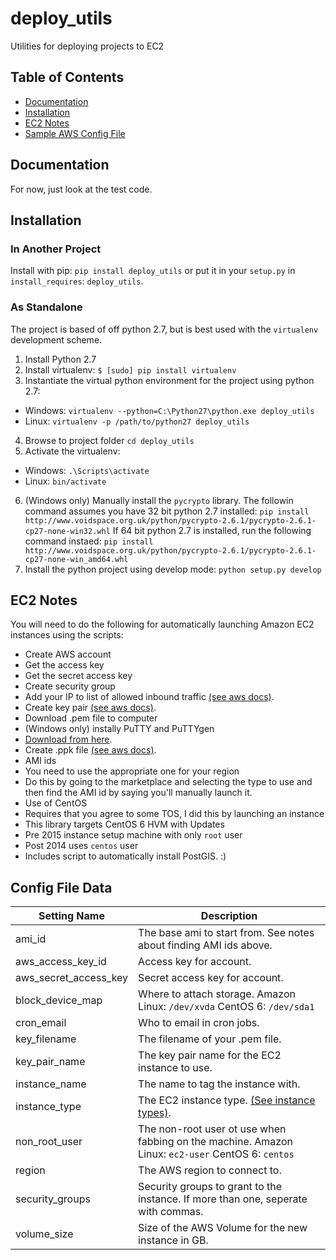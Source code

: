 # deploy_utils
Utilities for deploying projects to EC2

## Table of Contents

* [Documentation](#documentation)
* [Installation](#installation)
* [EC2 Notes](#ec2-notes)
* [Sample AWS Config File](#config-file-data)


## Documentation

For now, just look at the test code.

## Installation 

### In Another Project

Install with pip: `pip install deploy_utils` or put it in your `setup.py` in `install_requires`: `deploy_utils`.

### As Standalone

The project is based of off python 2.7, but is best used with the `virtualenv` development scheme.

1. Install Python 2.7
2. Install virtualenv: `$ [sudo] pip install virtualenv`
3. Instantiate the virtual python environment for the project using python 2.7: 
  - Windows: `virtualenv --python=C:\Python27\python.exe deploy_utils`
  - Linux: `virtualenv -p /path/to/python27 deploy_utils`
4. Browse to project folder `cd deploy_utils`
5. Activate the virtualenv: 
  - Windows: `.\Scripts\activate`
  - Linux: `bin/activate`
6. (Windows only) Manually install the `pycrypto` library.  The followin command assumes you have 32 bit python 2.7 installed: `pip install http://www.voidspace.org.uk/python/pycrypto-2.6.1/pycrypto-2.6.1-cp27-none-win32.whl`  If 64 bit python 2.7 is installed, run the following command instaed:  `pip install http://www.voidspace.org.uk/python/pycrypto-2.6.1/pycrypto-2.6.1-cp27-none-win_amd64.whl`
7. Install the python project using develop mode: `python setup.py develop`

## EC2 Notes

You will need to do the following for automatically launching Amazon EC2 instances using the scripts:

- Create AWS account
 - Get the access key
 - Get the secret access key
- Create security group
 - Add your IP to list of allowed inbound traffic [(see aws docs)](http://docs.aws.amazon.com/AWSEC2/latest/UserGuide/authorizing-access-to-an-instance.html).
- Create key pair [(see aws docs)](http://docs.aws.amazon.com/AWSEC2/latest/UserGuide/ec2-key-pairs.html).
 - Download .pem file to computer
- (Windows only) instally PuTTY and PuTTYgen
 - [Download from here](http://www.chiark.greenend.org.uk/~sgtatham/putty/download.html).
 - Create .ppk file [(see aws docs)](http://docs.aws.amazon.com/AWSEC2/latest/UserGuide/putty.html).
- AMI ids
 - You need to use the appropriate one for your region
 - Do this by going to the marketplace and selecting the type to use and then find the AMI id by saying you'll manually launch it.
- Use of CentOS
 - Requires that you agree to some TOS, I did this by launching an instance
 - This library targets CentOS 6 HVM with Updates
 - Pre 2015 instance setup machine with only `root` user
 - Post 2014 uses `centos` user
 - Includes script to automatically install PostGIS.  :)
 
## Config File Data

| Setting Name | Description |
| --- | --- |
| ami_id | The base ami to start from.  See notes about finding AMI ids above. |
| aws_access_key_id | Access key for account. |
| aws_secret_access_key | Secret access key for account. |
| block_device_map | Where to attach storage.  Amazon Linux: `/dev/xvda`  CentOS 6: `/dev/sda1` |
| cron_email | Who to email in cron jobs. |
| key_filename | The filename of your .pem file. |
| key_pair_name | The key pair name for the EC2 instance to use. |
| instance_name | The name to tag the instance with. |
| instance_type | The EC2 instance type.  [(See instance types)](http://aws.amazon.com/ec2/pricing/). |
| non_root_user | The non-root user ot use when fabbing on the machine.  Amazon Linux: `ec2-user`  CentOS 6: `centos` |
| region | The AWS region to connect to. |
| security_groups | Security groups to grant to the instance.  If more than one, seperate with commas. |
| volume_size | Size of the AWS Volume for the new instance in GB. | 
